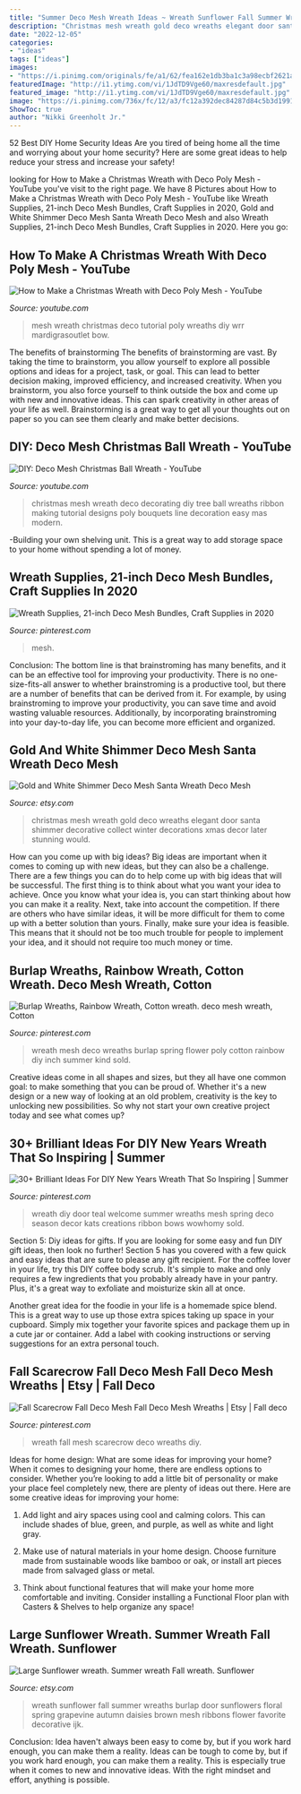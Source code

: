 ```yaml
---
title: "Summer Deco Mesh Wreath Ideas ~ Wreath Sunflower Fall Summer Wreaths Burlap Door Sunflowers Floral Spring Grapevine Autumn Daisies Brown Mesh Ribbons Flower Favorite Decorative Ijk"
description: "Christmas mesh wreath gold deco wreaths elegant door santa shimmer decorative collect winter decorations xmas decor later stunning would"
date: "2022-12-05"
categories:
- "ideas"
tags: ["ideas"]
images:
- "https://i.pinimg.com/originals/fe/a1/62/fea162e1db3ba1c3a98ecbf2621ab2ef.jpg"
featuredImage: "http://i1.ytimg.com/vi/1JdTD9Vge60/maxresdefault.jpg"
featured_image: "http://i1.ytimg.com/vi/1JdTD9Vge60/maxresdefault.jpg"
image: "https://i.pinimg.com/736x/fc/12/a3/fc12a392dec84287d84c5b3d1991d0a3.jpg"
ShowToc: true
author: "Nikki Greenholt Jr."
---
```



52 Best DIY Home Security Ideas
Are you tired of being home all the time and worrying about your home security? Here are some great ideas to help reduce your stress and increase your safety!

	

		
looking for How to Make a Christmas Wreath with Deco Poly Mesh - YouTube you've visit to the right page. We have 8 Pictures about How to Make a Christmas Wreath with Deco Poly Mesh - YouTube like Wreath Supplies, 21-inch Deco Mesh Bundles, Craft Supplies in 2020, Gold and White Shimmer Deco Mesh Santa Wreath Deco Mesh and also Wreath Supplies, 21-inch Deco Mesh Bundles, Craft Supplies in 2020. Here you go:
		
    
## How To Make A Christmas Wreath With Deco Poly Mesh - YouTube

<img loading=lazy src="https://i.ytimg.com/vi/-wRr_xT32mY/maxresdefault.jpg" onerror="this.onerror=null;this.src='https://tse3.mm.bing.net/th?id=OIP.DLwBP-RalYWxGay8jL0WJgHaEK&amp;pid=15.1';" alt="How to Make a Christmas Wreath with Deco Poly Mesh - YouTube">

_Source: youtube.com_

>mesh wreath christmas deco tutorial poly wreaths diy wrr mardigrasoutlet bow. 

	

The benefits of brainstorming
The benefits of brainstorming are vast. By taking the time to brainstorm, you allow yourself to explore all possible options and ideas for a project, task, or goal. This can lead to better decision making, improved efficiency, and increased creativity.
When you brainstorm, you also force yourself to think outside the box and come up with new and innovative ideas. This can spark creativity in other areas of your life as well. Brainstorming is a great way to get all your thoughts out on paper so you can see them clearly and make better decisions.

    
## DIY: Deco Mesh Christmas Ball Wreath - YouTube

<img loading=lazy src="http://i1.ytimg.com/vi/1JdTD9Vge60/maxresdefault.jpg" onerror="this.onerror=null;this.src='https://tse1.mm.bing.net/th?id=OIP.zOjKvtpVzGj4yCavFxHZiAHaEK&amp;pid=15.1';" alt="DIY: Deco Mesh Christmas Ball Wreath - YouTube">

_Source: youtube.com_

>christmas mesh wreath deco decorating diy tree ball wreaths ribbon making tutorial designs poly bouquets line decoration easy mas modern. 

	

-Building your own shelving unit. This is a great way to add storage space to your home without spending a lot of money.

    
## Wreath Supplies, 21-inch Deco Mesh Bundles, Craft Supplies In 2020

<img loading=lazy src="https://i.pinimg.com/736x/e8/0c/17/e80c17fa0a44d80dca7a72a7f0bbd753.jpg" onerror="this.onerror=null;this.src='https://tse1.mm.bing.net/th?id=OIP.0ByHf6ZuTnBTtl4KyJgPHQHaJ3&amp;pid=15.1';" alt="Wreath Supplies, 21-inch Deco Mesh Bundles, Craft Supplies in 2020">

_Source: pinterest.com_

>mesh. 

	

Conclusion: The bottom line is that brainstroming has many benefits, and it can be an effective tool for improving your productivity.
There is no one-size-fits-all answer to whether brainstroming is a productive tool, but there are a number of benefits that can be derived from it. For example, by using brainstroming to improve your productivity, you can save time and avoid wasting valuable resources. Additionally, by incorporating brainstroming into your day-to-day life, you can become more efficient and organized.

    
## Gold And White Shimmer Deco Mesh Santa Wreath Deco Mesh

<img loading=lazy src="https://img1.etsystatic.com/023/0/8712934/il_fullxfull.523845349_bw2p.jpg" onerror="this.onerror=null;this.src='https://tse3.mm.bing.net/th?id=OIP.aHdJYMmIOpReKOK7sLXlVQHaJ4&amp;pid=15.1';" alt="Gold and White Shimmer Deco Mesh Santa Wreath Deco Mesh">

_Source: etsy.com_

>christmas mesh wreath gold deco wreaths elegant door santa shimmer decorative collect winter decorations xmas decor later stunning would. 

	

How can you come up with big ideas?
Big ideas are important when it comes to coming up with new ideas, but they can also be a challenge. There are a few things you can do to help come up with big ideas that will be successful. The first thing is to think about what you want your idea to achieve. Once you know what your idea is, you can start thinking about how you can make it a reality. Next, take into account the competition. If there are others who have similar ideas, it will be more difficult for them to come up with a better solution than yours. Finally, make sure your idea is feasible. This means that it should not be too much trouble for people to implement your idea, and it should not require too much money or time.

    
## Burlap Wreaths, Rainbow Wreath, Cotton Wreath. Deco Mesh Wreath, Cotton

<img loading=lazy src="https://i.pinimg.com/736x/6a/36/3e/6a363e5ac6919fd77c4baf23c4ccac48.jpg" onerror="this.onerror=null;this.src='https://tse4.mm.bing.net/th?id=OIP.A56Hr6tKmfkm1_ON_3VO4QHaLH&amp;pid=15.1';" alt="Burlap Wreaths, Rainbow Wreath, Cotton wreath. deco mesh wreath, Cotton">

_Source: pinterest.com_

>wreath mesh deco wreaths burlap spring flower poly cotton rainbow diy inch summer kind sold. 

	

Creative ideas come in all shapes and sizes, but they all have one common goal: to make something that you can be proud of. Whether it's a new design or a new way of looking at an old problem, creativity is the key to unlocking new possibilities. So why not start your own creative project today and see what comes up?

    
## 30+ Brilliant Ideas For DIY New Years Wreath That So Inspiring | Summer

<img loading=lazy src="https://i.pinimg.com/736x/fc/12/a3/fc12a392dec84287d84c5b3d1991d0a3.jpg" onerror="this.onerror=null;this.src='https://tse4.mm.bing.net/th?id=OIP.j2ypG5G0wq9KJalbxVAx9wHaJ3&amp;pid=15.1';" alt="30+ Brilliant Ideas For DIY New Years Wreath That So Inspiring | Summer">

_Source: pinterest.com_

>wreath diy door teal welcome summer wreaths mesh spring deco season decor kats creations ribbon bows wowhomy sold. 

	

Section 5: Diy ideas for gifts.
If you are looking for some easy and fun DIY gift ideas, then look no further! Section 5 has you covered with a few quick and easy ideas that are sure to please any gift recipient.
For the coffee lover in your life, try this DIY coffee body scrub. It's simple to make and only requires a few ingredients that you probably already have in your pantry. Plus, it's a great way to exfoliate and moisturize skin all at once.

Another great idea for the foodie in your life is a homemade spice blend. This is a great way to use up those extra spices taking up space in your cupboard. Simply mix together your favorite spices and package them up in a cute jar or container. Add a label with cooking instructions or serving suggestions for an extra personal touch.

    
## Fall Scarecrow Fall Deco Mesh Fall Deco Mesh Wreaths | Etsy | Fall Deco

<img loading=lazy src="https://i.pinimg.com/originals/fe/a1/62/fea162e1db3ba1c3a98ecbf2621ab2ef.jpg" onerror="this.onerror=null;this.src='https://tse1.mm.bing.net/th?id=OIP.c3bnB6m-mBajvpxAyOErQwHaJ4&amp;pid=15.1';" alt="Fall Scarecrow Fall Deco Mesh Fall Deco Mesh Wreaths | Etsy | Fall deco">

_Source: pinterest.com_

>wreath fall mesh scarecrow deco wreaths diy. 

	

Ideas for home design: What are some ideas for improving your home?
When it comes to designing your home, there are endless options to consider. Whether you’re looking to add a little bit of personality or make your place feel completely new, there are plenty of ideas out there. Here are some creative ideas for improving your home: 
1. Add light and airy spaces using cool and calming colors. This can include shades of blue, green, and purple, as well as white and light gray.

2. Make use of natural materials in your home design. Choose furniture made from sustainable woods like bamboo or oak, or install art pieces made from salvaged glass or metal.

3. Think about functional features that will make your home more comfortable and inviting. Consider installing a Functional Floor plan with Casters & Shelves to help organize any space! 


    
## Large Sunflower Wreath. Summer Wreath Fall Wreath. Sunflower

<img loading=lazy src="https://img1.etsystatic.com/067/0/10873130/il_fullxfull.769980317_7tmu.jpg" onerror="this.onerror=null;this.src='https://tse4.mm.bing.net/th?id=OIP.U6y0hfKCze8EpWhyqyOwGgHaIN&amp;pid=15.1';" alt="Large Sunflower wreath. Summer wreath Fall wreath. Sunflower">

_Source: etsy.com_

>wreath sunflower fall summer wreaths burlap door sunflowers floral spring grapevine autumn daisies brown mesh ribbons flower favorite decorative ijk. 

	

Conclusion: Idea haven't always been easy to come by, but if you work hard enough, you can make them a reality.
Ideas can be tough to come by, but if you work hard enough, you can make them a reality. This is especially true when it comes to new and innovative ideas. With the right mindset and effort, anything is possible.

